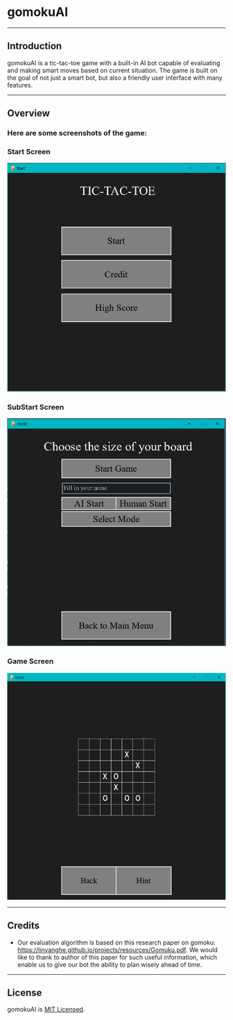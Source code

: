 # gomokuAI
___
## Introduction
gomokuAI is a tic-tac-toe game with a built-in AI bot capable of evaluating and making smart moves based on current situation. 
The game is built on the goal of not just a smart bot, but also a friendly user interface with many features.
___
## Overview
### Here are some screenshots of the game:

### Start Screen 
![alt text](https://github.com/miamicourseproject/gomokuAI/blob/master/Images/Welcome%20Screen.PNG)

### SubStart Screen 
![alt text](https://github.com/miamicourseproject/gomokuAI/blob/master/Images/Substart%20Screen.PNG)

### Game Screen
![alt text](https://github.com/miamicourseproject/gomokuAI/blob/master/Images/Game%20Screen.PNG)
___
## Credits
* Our evaluation algorithm is based on this research paper on gomoku: https://linyanghe.github.io/projects/resources/Gomuku.pdf.
We would like to thank to author of this paper for such useful information, which enable us to give our bot the ability to plan wisely ahead of time.
___
## License
gomokuAI is [MIT Licensed](https://github.com/miamicourseproject/gomokuAI/blob/master/LICENSE).

